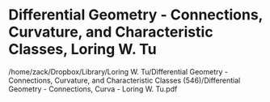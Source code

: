 # Differential Geometry - Connections, Curvature, and Characteristic Classes, Loring W. Tu

/home/zack/Dropbox/Library/Loring W. Tu/Differential Geometry - Connections, Curvature, and Characteristic Classes (546)/Differential Geometry - Connections, Curva - Loring W. Tu.pdf

